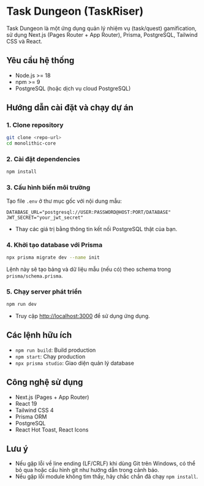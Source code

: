 # Task Dungeon (TaskRiser)

Task Dungeon là một ứng dụng quản lý nhiệm vụ (task/quest) gamification, sử dụng Next.js (Pages Router + App Router), Prisma, PostgreSQL, Tailwind CSS và React.

## Yêu cầu hệ thống

- Node.js >= 18
- npm >= 9
- PostgreSQL (hoặc dịch vụ cloud PostgreSQL)

## Hướng dẫn cài đặt và chạy dự án

### 1. Clone repository

```bash
git clone <repo-url>
cd monolithic-core
```

### 2. Cài đặt dependencies

```bash
npm install
```

### 3. Cấu hình biến môi trường

Tạo file `.env` ở thư mục gốc với nội dung mẫu:

```env
DATABASE_URL="postgresql://USER:PASSWORD@HOST:PORT/DATABASE"
JWT_SECRET="your_jwt_secret"
```

- Thay các giá trị bằng thông tin kết nối PostgreSQL thật của bạn.

### 4. Khởi tạo database với Prisma

```bash
npx prisma migrate dev --name init
```

Lệnh này sẽ tạo bảng và dữ liệu mẫu (nếu có) theo schema trong `prisma/schema.prisma`.

### 5. Chạy server phát triển

```bash
npm run dev
```

- Truy cập [http://localhost:3000](http://localhost:3000) để sử dụng ứng dụng.

## Các lệnh hữu ích

- `npm run build`: Build production
- `npm start`: Chạy production
- `npx prisma studio`: Giao diện quản lý database

## Công nghệ sử dụng

- Next.js (Pages + App Router)
- React 19
- Tailwind CSS 4
- Prisma ORM
- PostgreSQL
- React Hot Toast, React Icons

## Lưu ý

- Nếu gặp lỗi về line ending (LF/CRLF) khi dùng Git trên Windows, có thể bỏ qua hoặc cấu hình git như hướng dẫn trong cảnh báo.
- Nếu gặp lỗi module không tìm thấy, hãy chắc chắn đã chạy `npm install`.

